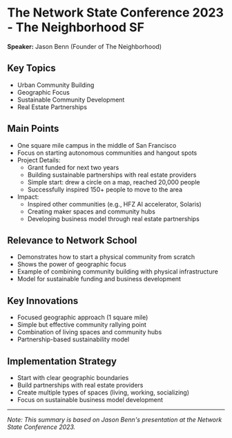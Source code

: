 # The Network State Conference 2023 - The Neighborhood SF
**Speaker:** Jason Benn (Founder of The Neighborhood)

## Key Topics
- Urban Community Building
- Geographic Focus
- Sustainable Community Development
- Real Estate Partnerships

## Main Points
- One square mile campus in the middle of San Francisco
- Focus on starting autonomous communities and hangout spots
- Project Details:
  - Grant funded for next two years
  - Building sustainable partnerships with real estate providers
  - Simple start: drew a circle on a map, reached 20,000 people
  - Successfully inspired 150+ people to move to the area
- Impact:
  - Inspired other communities (e.g., HFZ AI accelerator, Solaris)
  - Creating maker spaces and community hubs
  - Developing business model through real estate partnerships

## Relevance to Network School
- Demonstrates how to start a physical community from scratch
- Shows the power of geographic focus
- Example of combining community building with physical infrastructure
- Model for sustainable funding and business development

## Key Innovations
- Focused geographic approach (1 square mile)
- Simple but effective community rallying point
- Combination of living spaces and community hubs
- Partnership-based sustainability model

## Implementation Strategy
- Start with clear geographic boundaries
- Build partnerships with real estate providers
- Create multiple types of spaces (living, working, socializing)
- Focus on sustainable business model development

---
*Note: This summary is based on Jason Benn's presentation at the Network State Conference 2023.* 